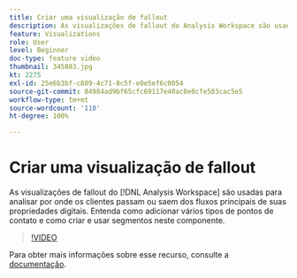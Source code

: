 ```yaml
---
title: Criar uma visualização de fallout
description: As visualizações de fallout do Analysis Workspace são usadas para analisar por onde os clientes passam ou saem dos fluxos principais de suas propriedades digitais. Entenda como adicionar vários tipos de pontos de contato e como criar e usar segmentos neste componente.
feature: Visualizations
role: User
level: Beginner
doc-type: feature video
thumbnail: 345883.jpg
kt: 2275
exl-id: 25e6b3bf-c809-4c71-8c5f-e0e5ef6c0054
source-git-commit: 84984ad9bf65cfc69117e40ac0e0cfe503cac5e5
workflow-type: tm+mt
source-wordcount: '110'
ht-degree: 100%

---
```


# Criar uma visualização de fallout

As visualizações de fallout do [!DNL Analysis Workspace] são usadas para analisar por onde os clientes passam ou saem dos fluxos principais de suas propriedades digitais. Entenda como adicionar vários tipos de pontos de contato e como criar e usar segmentos neste componente.

>[!VIDEO](https://video.tv.adobe.com/v/345883/?quality=12&learn=on)

Para obter mais informações sobre esse recurso, consulte a [documentação](https://experienceleague.adobe.com/docs/analytics/analyze/analysis-workspace/visualizations/fallout/fallout-flow.html?lang=pt-BR).

